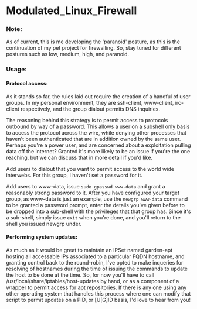 # Modulated_Linux_Firewall

### Note:
As of current, this is me developing the 'paranoid' posture, as this is the continuation of my pet project for firewalling. So, stay tuned for different postures such as low, medium, high, and paranoid.

### Usage:
#### Protocol access:
As it stands so far, the rules laid out require the creation of a handful of user groups. In my personal environment, they are ssh-client, www-client, irc-client respectively, and the group dialout permits DNS inquiries.

The reasoning behind this strategy is to permit access to protocols outbound by way of a password. This allows a user on a subshell only basis to access the protocol across the wire, while denying other processes that haven't been authenticated that are in addition owned by the same user. Perhaps you're a power user, and are concerned about a exploitation pulling data off the internet? Granted it's more likely to be an issue if you're the one reaching, but we can discuss that in more detail if you'd like.

Add users to dialout that you want to permit access to the world wide interwebs. For this group, I haven't set a password for it.

Add users to www-data, issue `sudo gpasswd www-data` and grant a reasonably strong password to it.
After you have configured your target group, as www-data is just an example, use the `newgrp www-data` command to be granted a password prompt, enter the details you've given before to be dropped into a sub-shell with the privileges that that group has. Since it's a sub-shell, simply issue `exit` when you're done, and you'll return to the shell you issued newgrp under.

#### Performing system updates:
As much as it would be great to maintain an IPSet named garden-apt hosting all accessable IPs associated to a particular FQDN hostname, and granting control back to the round-robin, I've opted to make inqueries for resolving of hostnames during the time of issuing the commands to update the host to be done at the time. So, for now you'll have to call /usr/local/share/iptables/host-updates by hand, or as a component of a wrapper to permit access for apt repositories. If there is any one using any other operating system that handles this process where one can modify that script to permit updates on a PID, or [U|G]ID basis, I'd love to hear from you!
